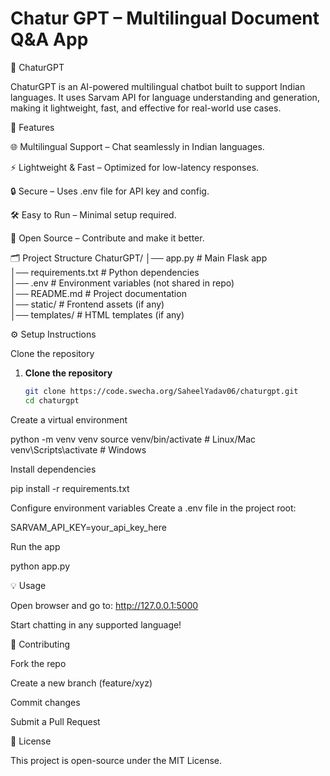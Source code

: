 # Chatur GPT – Multilingual Document Q&A App

📌 ChaturGPT

ChaturGPT is an AI-powered multilingual chatbot built to support Indian languages. It uses Sarvam API for language understanding and generation, making it lightweight, fast, and effective for real-world use cases.

🚀 Features

🌐 Multilingual Support – Chat seamlessly in Indian languages.

⚡ Lightweight & Fast – Optimized for low-latency responses.

🔒 Secure – Uses .env file for API key and config.

🛠 Easy to Run – Minimal setup required.

📖 Open Source – Contribute and make it better.

🗂 Project Structure
ChaturGPT/
│── app.py              # Main Flask app  
│── requirements.txt    # Python dependencies  
│── .env                # Environment variables (not shared in repo)  
│── README.md           # Project documentation  
│── static/             # Frontend assets (if any)  
│── templates/          # HTML templates (if any)  

⚙️ Setup Instructions

Clone the repository

1. **Clone the repository**
   ```bash
   git clone https://code.swecha.org/SaheelYadav06/chaturgpt.git
   cd chaturgpt


Create a virtual environment

python -m venv venv
source venv/bin/activate   # Linux/Mac
venv\Scripts\activate      # Windows


Install dependencies

pip install -r requirements.txt


Configure environment variables
Create a .env file in the project root:

SARVAM_API_KEY=your_api_key_here


Run the app

python app.py

💡 Usage

Open browser and go to: http://127.0.0.1:5000

Start chatting in any supported language!

🤝 Contributing

Fork the repo

Create a new branch (feature/xyz)

Commit changes

Submit a Pull Request

📜 License

This project is open-source under the MIT License.

